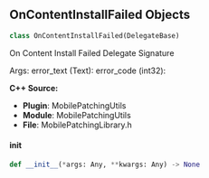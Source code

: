 ## OnContentInstallFailed Objects

```python
class OnContentInstallFailed(DelegateBase)
```

On Content Install Failed  Delegate Signature

Args:
    error_text (Text): 
    error_code (int32):

**C++ Source:**

- **Plugin**: MobilePatchingUtils
- **Module**: MobilePatchingUtils
- **File**: MobilePatchingLibrary.h

<a id="unreal.OnContentInstallFailed.__init__"></a>

#### __init__

```python
def __init__(*args: Any, **kwargs: Any) -> None
```

<a id="unreal.OnContentInstallSucceeded"></a>